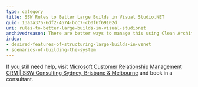 ```yaml
---
type: category
title: SSW Rules to Better Large Builds in Visual Studio.NET
guid: 13a3a376-6df2-4674-bcc7-cb0f6f69102d
uri: rules-to-better-large-builds-in-visual-studionet
archivedreason: There are better ways to manage this using Clean Architecture and Nuget package manager
index:
- desired-features-of-structuring-large-builds-in-vsnet
- scenarios-of-building-the-system
---
```


If you still need help, visit [Microsoft Customer Relationship Management CRM | SSW Consulting Sydney, Brisbane & Melbourne](https://www.ssw.com.au/ssw/Consulting/MicrosoftCRM.aspx) and book in a consultant.
